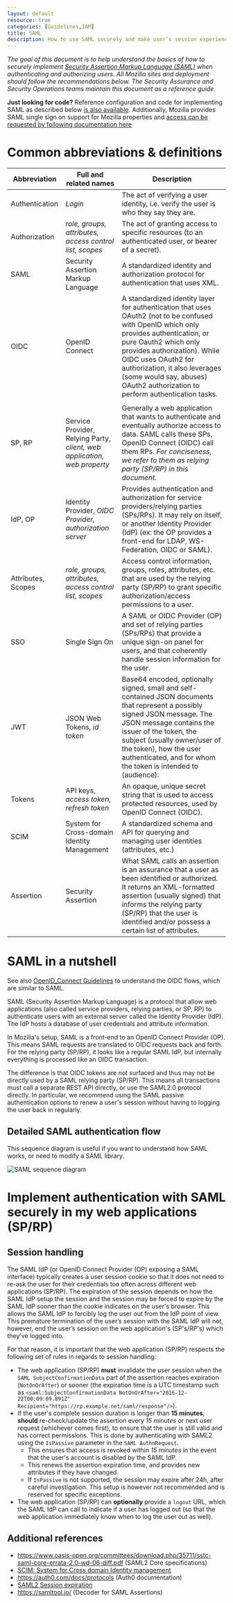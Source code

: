 ```yaml
---
layout: default
resource: true
categories: [Guidelines,IAM]
title: SAML
description: How to use SAML securely and make user’s session experience better
---
```


*The goal of this document is to help understand the basics of how to securely implement [Security Assertion Markup Language (SAML)](https://en.wikipedia.org/wiki/SAML) when authenticating and authorizing users.
All Mozilla sites and deployment should follow the recommendations below.
The Security Assurance and Security Operations teams maintain this document as a reference guide.*

**Just looking for code?** Reference configuration and code for implementing SAML as described below [is also available](https://github.com/mozilla-iam/testrp.security.allizom.org).
Additionally, Mozilla provides SAML single sign on support for Mozilla properties and [access can be requested by following documentation here](https://mana.mozilla.org/wiki/display/SECURITY/SSO+Request+Form)


# Common abbreviations & definitions

| Abbreviation       | Full and related names                                                   | Description                                                                                                                                                                                                                                                                                                                         |
|--------------------|--------------------------------------------------------------------------|-------------------------------------------------------------------------------------------------------------------------------------------------------------------------------------------------------------------------------------------------------------------------------------------------------------------------------------|
| Authentication     | *Login*                                                                  | The act of verifying a user identity, i.e. verify the user is who they say they are.                                                                                                                                                                                                                                                |
| Authorization      | *role, groups, attributes, access control list, scopes*                  | The act of granting access to specific resources (to an authenticated user, or bearer of a secret).                                                                                                                                                                                                                                 |
| SAML               | Security Assertion Markup Language                                       | A standardized identity and authorization protocol for authentication that uses XML.                                                                                                                                                                                                                                                |
| OIDC               | OpenID Connect                                                           | A standardized identity layer for authentication that uses OAuth2 (not to be confused with OpenID which only provides authentication, or pure Oauth2 which only provides authorization). While OIDC uses OAuth2 for authorization, it also leverages (some would say, abuses) OAuth2 authorization to perform authentication tasks. |
||
| SP, RP             | Service Provider, Relying Party, *client, web application, web property* | Generally a web application that wants to authenticate and eventually authorize access to data. SAML calls these SPs, OpenID Connect (OIDC) call them RPs. *For conciseness, we refer to them as relying party (SP/RP) in this document*.                                                                                           |
| IdP, OP            | Identity Provider, *OIDC Provider, authorization server*                 | Provides authentication and authorization for service providers/relying parties (SPs/RPs). It may rely on itself, or another Identity Provider (IdP) (ex: the OP provides a front-end for LDAP, WS-Federation, OIDC or SAML).                                                                                                       |
| Attributes, Scopes | *role, groups, attributes, access control list, scopes*                  | Access control information, groups, roles, attributes, etc. that are used by the relying party (SP/RP) to grant specific authorization/access permissions to a user.                                                                                                                                                                |
| SSO                | Single Sign On                                                           | A SAML or OIDC Provider (OP) and set of relying parties (SPs/RPs) that provide a unique sign-on panel for users, and that coherently handle session information for the user.                                                                                                                                                       |
| JWT                | JSON Web Tokens, *id token*                                              | Base64 encoded, optionally signed, small and self-contained JSON documents that represent a possibly signed JSON message. The JSON message contains the issuer of the token, the subject (usually owner/user of the token), how the user authenticated, and for whom the token is intended to (audience).                           |
| Tokens             | API keys, *access token*, *refresh token*                                | An opaque, unique secret string that is used to access protected resources, used by OpenID Connect (OIDC).                                                                                                                                                                                                                          |
| SCIM               | System for Cross-domain Identity Management                              | A standardized schema and API for querying and managing user identities (attributes, etc.)                                                                                                                                                                                                                                          |
| Assertion          | Security Assertion                                                       | What SAML calls an assertion is an assurance that a user as been identified or authorized. It returns an XML-formatted assertion (usually signed) that informs the relying party (SP/RP) that the user is identified and/or possess a certain list of attributes.                                                                   |

# SAML in a nutshell

See also [OpenID\_Connect Guidelines](openid_connect) to understand the OIDC flows, which are similar to SAML.

SAML (Security Assertion Markup Language) is a protocol that allow web applications (also called service providers, relying parties, or SP, RP) to authenticate users with an external server called the Identity Provider (IdP). The IdP hosts a database of user credentials and attribute information.

In Mozilla's setup, SAML is a front-end to an OpenID Connect Provider (OP). This means SAML requests are translated to OIDC requests back and forth. For the relying party (SP/RP), it looks like a regular SAML IdP, but internally everything is processed like an OIDC transaction.

The difference is that OIDC tokens are not surfaced and thus may not be directly used by a SAML relying party (SP/RP). This means all transactions must call a separate REST API directly, or use the SAML2.0 protocol directly. In particular, we recommend using the SAML passive authentication options to renew a user's session without having to logging the user back in regularly.

## Detailed SAML authentication flow

This sequence diagram is useful if you want to understand how SAML works, or need to modify a SAML library.

![SAML sequence diagram](/guidelines/assets/images/SAML_sequence_diagram.png)

# Implement authentication with SAML securely in my web applications (SP/RP)

## Session handling

The SAML IdP (or OpenID Connect Provider (OP) exposing a SAML interface) typically creates a user session cookie so that it does not need to re-ask the user for their credentials too often across different web applications (SP/RP). The expiration of the session depends on how the SAML IdP setup the session and the session may be forced to expire by the SAML IdP sooner than the cookie indicates on the user's browser. This allows the SAML IdP to forcibly log the user out from the IdP point of view. This premature termination of the user’s session with the SAML IdP will not, however, end the user’s session on the web application's (SP's/RP's) which they’ve logged into.

For that reason, it is important that the web application (SP/RP) respects the following set of rules in regards to session handling:

-   The web application (SP/RP) **must** invalidate the user session when the `SAML SubjectConfirmationData` part of the assertion reaches expiration (`NotOnOrAfter`) or sooner (the expiration time is a UTC timestamp such as `<saml:SubjectConfirmationData NotOnOrAfter="2016-12-22T00:09:09.891Z" Recipient="https://rp.example.net/saml/response"/>`).
-   If the user's complete session duration is longer than **15 minutes**, **should** re-check/update the assertion every *15 minutes* or next user request (whichever comes first), to ensure that the user is still valid and has correct permissions. This is done by authenticating with SAML2 using the `IsPassive` parameter in the `SAML AuthnRequest`.
    -   This ensures that access is revoked within *15 minutes* in the event that the user's account is disabled by the SAML IdP.
    -   This renews the assertion expiration time, and provides new attributes if they have changed.
    -   If `IsPassive` is not supported, the session may expire after 24h, after careful investigation. This setup is however not recommended and is reserved for specific exceptions.
-   The web application (SP/RP) can **optionally** provide a `logout` URL, which the SAML IdP can call to indicate if a user has logged out (so that the web application immediately know when to log the user out as well).

## Additional references

-   <https://www.oasis-open.org/committees/download.php/35711/sstc-saml-core-errata-2.0-wd-06-diff.pdf> (SAML2 Core specifications)
-   [SCIM: System for Cross domain Identity management](http://www.simplecloud.info/)
-   <https://auth0.com/docs/protocols> (Auth0 documentation)
-   [SAML2 Session expiration](https://stackoverflow.com/questions/29508906/notonorafter-in-subjectconfirmationdata-and-conditions-and-sessionnotonorafter)
-   <https://samltool.io/> (Decoder for SAML Assertions)
